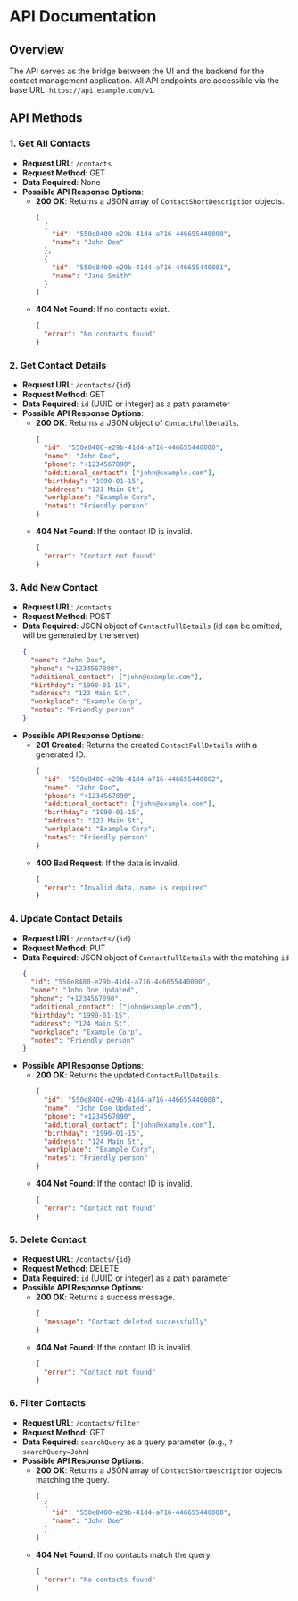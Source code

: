 # API Documentation

## Overview
The API serves as the bridge between the UI and the backend for the contact management application. All API endpoints are accessible via the base URL: `https://api.example.com/v1`.

## API Methods

### 1. Get All Contacts
- **Request URL**: `/contacts`
- **Request Method**: GET
- **Data Required**: None
- **Possible API Response Options**:
  - **200 OK**: Returns a JSON array of `ContactShortDescription` objects.
    ```json
    [
      {
        "id": "550e8400-e29b-41d4-a716-446655440000",
        "name": "John Doe"
      },
      {
        "id": "550e8400-e29b-41d4-a716-446655440001",
        "name": "Jane Smith"
      }
    ]
    ```
  - **404 Not Found**: If no contacts exist.
    ```json
    {
      "error": "No contacts found"
    }
    ```

### 2. Get Contact Details
- **Request URL**: `/contacts/{id}`
- **Request Method**: GET
- **Data Required**: `id` (UUID or integer) as a path parameter
- **Possible API Response Options**:
  - **200 OK**: Returns a JSON object of `ContactFullDetails`.
    ```json
    {
      "id": "550e8400-e29b-41d4-a716-446655440000",
      "name": "John Doe",
      "phone": "+1234567890",
      "additional_contact": ["john@example.com"],
      "birthday": "1990-01-15",
      "address": "123 Main St",
      "workplace": "Example Corp",
      "notes": "Friendly person"
    }
    ```
  - **404 Not Found**: If the contact ID is invalid.
    ```json
    {
      "error": "Contact not found"
    }
    ```

### 3. Add New Contact
- **Request URL**: `/contacts`
- **Request Method**: POST
- **Data Required**: JSON object of `ContactFullDetails` (id can be omitted, will be generated by the server)
    ```json
    {
      "name": "John Doe",
      "phone": "+1234567890",
      "additional_contact": ["john@example.com"],
      "birthday": "1990-01-15",
      "address": "123 Main St",
      "workplace": "Example Corp",
      "notes": "Friendly person"
    }
    ```
- **Possible API Response Options**:
  - **201 Created**: Returns the created `ContactFullDetails` with a generated ID.
    ```json
    {
      "id": "550e8400-e29b-41d4-a716-446655440002",
      "name": "John Doe",
      "phone": "+1234567890",
      "additional_contact": ["john@example.com"],
      "birthday": "1990-01-15",
      "address": "123 Main St",
      "workplace": "Example Corp",
      "notes": "Friendly person"
    }
    ```
  - **400 Bad Request**: If the data is invalid.
    ```json
    {
      "error": "Invalid data, name is required"
    }
    ```

### 4. Update Contact Details
- **Request URL**: `/contacts/{id}`
- **Request Method**: PUT
- **Data Required**: JSON object of `ContactFullDetails` with the matching `id`
    ```json
    {
      "id": "550e8400-e29b-41d4-a716-446655440000",
      "name": "John Doe Updated",
      "phone": "+1234567890",
      "additional_contact": ["john@example.com"],
      "birthday": "1990-01-15",
      "address": "124 Main St",
      "workplace": "Example Corp",
      "notes": "Friendly person"
    }
    ```
- **Possible API Response Options**:
  - **200 OK**: Returns the updated `ContactFullDetails`.
    ```json
    {
      "id": "550e8400-e29b-41d4-a716-446655440000",
      "name": "John Doe Updated",
      "phone": "+1234567890",
      "additional_contact": ["john@example.com"],
      "birthday": "1990-01-15",
      "address": "124 Main St",
      "workplace": "Example Corp",
      "notes": "Friendly person"
    }
    ```
  - **404 Not Found**: If the contact ID is invalid.
    ```json
    {
      "error": "Contact not found"
    }
    ```

### 5. Delete Contact
- **Request URL**: `/contacts/{id}`
- **Request Method**: DELETE
- **Data Required**: `id` (UUID or integer) as a path parameter
- **Possible API Response Options**:
  - **200 OK**: Returns a success message.
    ```json
    {
      "message": "Contact deleted successfully"
    }
    ```
  - **404 Not Found**: If the contact ID is invalid.
    ```json
    {
      "error": "Contact not found"
    }
    ```

### 6. Filter Contacts
- **Request URL**: `/contacts/filter`
- **Request Method**: GET
- **Data Required**: `searchQuery` as a query parameter (e.g., `?searchQuery=John`)
- **Possible API Response Options**:
  - **200 OK**: Returns a JSON array of `ContactShortDescription` objects matching the query.
    ```json
    [
      {
        "id": "550e8400-e29b-41d4-a716-446655440000",
        "name": "John Doe"
      }
    ]
    ```
  - **404 Not Found**: If no contacts match the query.
    ```json
    {
      "error": "No contacts found"
    }
    ```